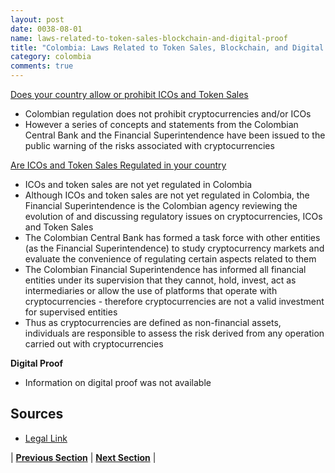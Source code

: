 ```yaml
---
layout: post
date: 0038-08-01
name: laws-related-to-token-sales-blockchain-and-digital-proof
title: "Colombia: Laws Related to Token Sales, Blockchain, and Digital Proof"
category: colombia
comments: true
---
```


[Does your country allow or prohibit ICOs and Token Sales](https://www.legalink.ch/xms/files/NEWS/Legalink_ICOS_and_Token_Sales.pdf)
 - Colombian regulation does not prohibit cryptocurrencies and/or ICOs
- However a series of concepts and statements from the Colombian Central Bank and the Financial Superintendence have been issued to the public warning of the risks associated with cryptocurrencies 

[Are ICOs and Token Sales Regulated in your country](https://www.legalink.ch/xms/files/NEWS/Legalink_ICOS_and_Token_Sales.pdf)
- ICOs and token sales are not yet regulated in Colombia 
- Although ICOs and token sales are not yet regulated in Colombia, the Financial Superintendence is the Colombian agency reviewing the evolution of and discussing regulatory issues on cryptocurrencies, ICOs and Token Sales
- The Colombian Central Bank has formed a task force with other entities (as the Financial Superintendence) to study cryptocurrency markets and evaluate the convenience of regulating certain aspects related to them
- The Colombian Financial Superintendence has informed all financial entities under its supervision that they cannot, hold, invest, act as intermediaries or allow the use of platforms that operate with cryptocurrencies - therefore cryptocurrencies are not a valid investment for supervised entities 
- Thus as cryptocurrencies are defined as non-financial assets, individuals are responsible to assess the risk derived from any operation carried out with cryptocurrencies 

**Digital Proof**
- Information on digital proof was not available 

Sources 
--- 
- [Legal Link](https://www.legalink.ch/xms/files/NEWS/Legalink_ICOS_and_Token_Sales.pdf)


| **[Previous Section]( https://neo-project.github.io/global-blockchain-compliance-hub//colombia/colombia-governing-by-law.html)** | **[Next Section]( https://neo-project.github.io/global-blockchain-compliance-hub//colombia/colombia-securities-related-laws.html)** |
